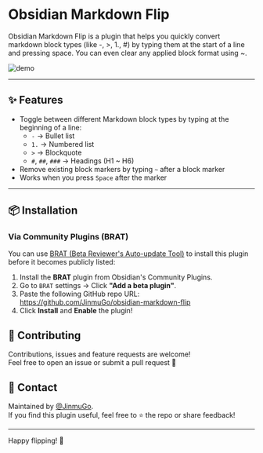 # Obsidian Markdown Flip

Obsidian Markdown Flip is a plugin that helps you quickly convert markdown block types (like -, >, 1., #) by typing them at the start of a line and pressing space. You can even clear any applied block format using ~.

![demo](https://github.com/user-attachments/assets/91e5f1f7-b75c-4d4b-b0bc-809f7038cfc1)

---

## ✨ Features

- Toggle between different Markdown block types by typing at the beginning of a line:
    - `-` → Bullet list
    - `1.` → Numbered list
    - `>` → Blockquote
    - `#`, `##`, `###` → Headings (H1 ~ H6)
- Remove existing block markers by typing `~` after a block marker
- Works when you press `Space` after the marker

---

## 📦 Installation

### Via Community Plugins (BRAT)

You can use [BRAT (Beta Reviewer's Auto-update Tool)](https://github.com/TfTHacker/obsidian42-brat) to install this plugin before it becomes publicly listed:

1. Install the **BRAT** plugin from Obsidian's Community Plugins.
2. Go to `BRAT` settings → Click **"Add a beta plugin"**.
3. Paste the following GitHub repo URL: https://github.com/JinmuGo/obsidian-markdown-flip
4. Click **Install** and **Enable** the plugin!

## 🤝 Contributing

Contributions, issues and feature requests are welcome!  
Feel free to open an issue or submit a pull request 🙌

## 💬 Contact

Maintained by [@JinmuGo](https://github.com/JinmuGo).  
If you find this plugin useful, feel free to ⭐️ the repo or share feedback!

---

Happy flipping! 🚀

